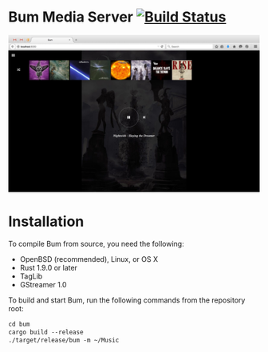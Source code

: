 Bum Media Server [![Build Status](https://travis-ci.org/i80and/bum.svg?branch=master)](https://travis-ci.org/i80and/bum)
================

![bum album browser](/doc/img/bum-screenshot.jpg?raw=true)

Installation
============

To compile Bum from source, you need the following:
* OpenBSD (recommended), Linux, or OS X
* Rust 1.9.0 or later
* TagLib
* GStreamer 1.0

To build and start Bum, run the following commands from the repository root:

    cd bum
    cargo build --release
    ./target/release/bum -m ~/Music

